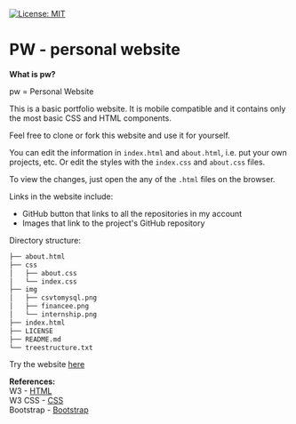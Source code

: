 [![License: MIT](https://img.shields.io/badge/License-MIT-blue.svg)](https://opensource.org/licenses/MIT)  
# PW - personal website  

**What is pw?**  

pw = Personal Website  

This is a basic portfolio website. It is mobile compatible and it contains only
the most basic CSS and HTML components.  


Feel free to clone or fork this website and use it for yourself.   

You can edit the information in `index.html` and `about.html`, i.e. put your own projects, etc. Or edit the
styles with the `index.css` and `about.css` files.  

To view the changes, just open the any of the `.html` files on the browser.    

Links in the website include:   
- GitHub button that links to all the repositories in my account          
- Images that link to the project's GitHub repository    

Directory structure:    
```python
├── about.html  
├── css  
│   ├── about.css  
│   └── index.css  
├── img  
│   ├── csvtomysql.png  
│   ├── financee.png  
│   └── internship.png  
├── index.html  
├── LICENSE    
├── README.md  
└── treestructure.txt
```  
  
Try the website [here](https://arcelioeperez.github.io/pw/)  
  
**References:**  
W3 - [HTML](https://www.w3schools.com/html/)    
W3 CSS - [CSS](https://www.w3schools.com/w3css/defaulT.asp)    
Bootstrap - [Bootstrap](https://getbootstrap.com/)  
